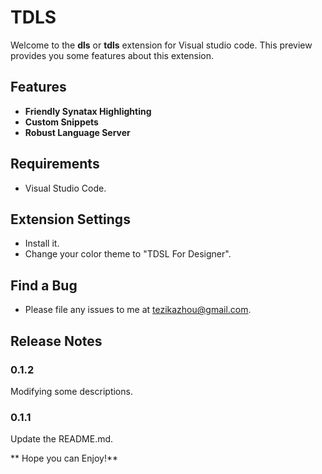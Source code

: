 # TDLS

Welcome to the **dls** or **tdls** extension for Visual studio code. This preview provides you some features about this extension.

## Features
 * **Friendly Synatax Highlighting**
 * **Custom Snippets**
 * **Robust Language Server**

## Requirements

 * Visual Studio Code.

## Extension Settings

 * Install it.
 * Change your color theme to "TDSL For Designer".

## Find a Bug

 * Please file any issues to me at tezikazhou@gmail.com.

## Release Notes

### 0.1.2

Modifying some descriptions.

### 0.1.1

Update the README.md.

** Hope you can Enjoy!**